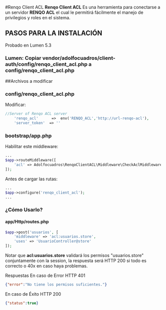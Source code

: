 #Renqo Client ACL
**Renqo Client ACL** Es una herramienta para conectarse a un servidor **RENQO ACL** el cual le permitirá fácilmente el manejo
de privilegios y roles en el sistema.

## PASOS PARA LA INSTALACIÓN

Probado en Lumen 5.3

### Lumen: Copiar vendor/adolfocuadros/client-auth/config/renqo_client_acl.php a config/renqo_client_acl.php

##Archivos a modificar

### config/renqo_client_acl.php
Modificar:
```php
//Server of Renqo ACL server
    'renqo_acl'      =>  env('RENQO_ACL','http://url-renqo-acl'),
    'server_token'  => ''
```


### bootstrap/app.php
Habilitar este middleware:
```php
...
$app->routeMiddleware([
    'acl' => Adolfocuadros\RenqoClientACL\Middleware\CheckAclMiddleware::class,
]);
```

Antes de cargar las rutas:
```php
...
$app->configure('renqo_client_acl');
...
```

### ¿Cómo Usarlo?
#### app/Http/routes.php
```php
$app->post('usuarios', [
    'middleware' => 'acl:usuarios.store',
    'uses' => 'UsuarioController@store'
]);
```
Notar que **acl:usuarios.store** validará los permisos
"usuarios.store" conjuntamente con la session, la respuesta será HTTP 200
si todo es correcto o 40x en caso haya problemas.

Respuestas
En caso de Error HTTP 401
```json
{"error":"No tiene los permisos suficientes."}
```
En caso de Éxito HTTP 200
```json
{"status":true}
```
